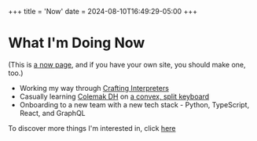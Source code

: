 +++
title = 'Now'
date = 2024-08-10T16:49:29-05:00
+++

# What I'm Doing Now
(This is [a now page](https://nownownow.com/about), and if you have your own site, you should make one, too.)

- Working my way through [Crafting Interpreters](https://craftinginterpreters.com/)
- Casually learning [Colemak DH](https://colemakmods.github.io/mod-dh/) on [a convex, split keyboard](https://www.moergo.com/pages/glove80-split-ergonomic-keyboard-wrist-hand-pain-free)
- Onboarding to a new team with a new tech stack - Python, TypeScript, React, and GraphQL

To discover more things I'm interested in, click [here](../../about)